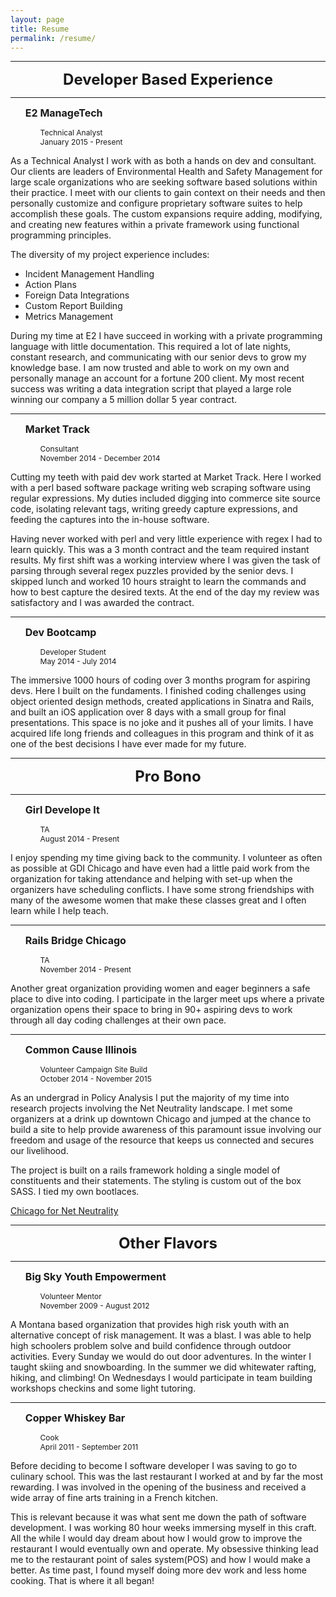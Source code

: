 ```yaml
---
layout: page
title: Resume
permalink: /resume/
---
```


---------

<div style="font-size: 24px; font-weight: bold; text-align: center;"> Developer Based Experience </div>

---------

<ul>
	<li style="font-size: 16px; font-weight: bold; list-style-type: none;">E2 ManageTech</li>
	<ul style="list-style-type: none;">
		<li style="font-size: 12px;">Technical Analyst</li>
		<li style="font-size: 12px;">January 2015 - Present</li>
	</ul>
</ul>

As a Technical Analyst I work with as both a hands on dev and consultant. Our clients are leaders of Environmental Health and Safety Management for large scale organizations who are seeking software based solutions within their practice. I meet with our clients to gain context on their needs and then personally customize and configure proprietary software suites to help accomplish these goals. The custom expansions require adding, modifying, and creating new features within a private framework using functional programming principles. 

The diversity of my project experience includes:

- Incident Management Handling
- Action Plans
- Foreign Data Integrations
- Custom Report Building
- Metrics Management

During my time at E2 I have succeed in working with a private programming language with little documentation. This required a lot of late nights, constant research, and communicating with our senior devs to grow my knowledge base. I am now trusted and able to work on my own and personally manage an account for a fortune 200 client. My most recent success was writing a data integration script that played a large role winning our company a 5 million dollar 5 year contract.

---------

<ul>
	<li style="font-size: 16px; font-weight: bold; list-style-type: none;">Market Track</li>
	<ul style="list-style-type: none;">
		<li style="font-size: 12px;">Consultant</li>
		<li style="font-size: 12px;">November 2014 - December 2014</li>
	</ul>
</ul>

Cutting my teeth with paid dev work started at Market Track. Here I worked with a perl based software package writing web scraping software using regular expressions. My duties included digging into commerce site source code, isolating relevant tags, writing greedy capture expressions, and feeding the captures into the in-house software.

Having never worked with perl and very little experience with regex I had to learn quickly.  This was a 3 month contract and the team required instant results.  My first shift was a working interview where I was given the task of parsing through several regex puzzles provided by the senior devs. I skipped lunch and worked 10 hours straight to learn the commands and how to best capture the desired texts. At the end of the day my review was satisfactory and I was awarded the contract.

---------------

<ul>
	<li style="font-size: 16px; font-weight: bold; list-style-type: none;">Dev Bootcamp</li>
	<ul style="list-style-type: none;">
		<li style="font-size: 12px;">Developer Student</li>
		<li style="font-size: 12px;">May 2014 - July 2014</li>
	</ul>
</ul>

The immersive 1000 hours of coding over 3 months program for aspiring devs. Here I built on the fundaments. I finished coding challenges using object oriented design methods, created applications in Sinatra and Rails, and built an iOS application over 8 days with a small group for final presentations. This space is no joke and it pushes all of your limits. I have acquired life long friends and colleagues in this program and think of it as one of the best decisions I have ever made for my future.

---------------

<div style="font-size: 24px; font-weight: bold; text-align: center;"> Pro Bono </div>

---------------

<ul>
	<li style="font-size: 16px; font-weight: bold; list-style-type: none;">Girl Develope It</li>
	<ul style="list-style-type: none;">
		<li style="font-size: 12px;">TA</li>
		<li style="font-size: 12px;">August 2014 - Present</li>
	</ul>
</ul>

I enjoy spending my time giving back to the community. I volunteer as often as possible at GDI Chicago and have even had a little paid work from the organization for taking attendance and helping with set-up when the organizers have scheduling conflicts. I have some strong friendships with many of the awesome women that make these classes great and I often learn while I help teach.

-------------

<ul>
	<li style="font-size: 16px; font-weight: bold; list-style-type: none;">Rails Bridge Chicago</li>
	<ul style="list-style-type: none;">
		<li style="font-size: 12px;">TA</li>
		<li style="font-size: 12px;">November 2014 - Present</li>
	</ul>
</ul>

Another great organization providing women and eager beginners a safe place to dive into coding.  I participate in the larger meet ups where a private organization opens their space to bring in 90+ aspiring devs to work through all day coding challenges at their own pace.

-----------

<ul>
	<li style="font-size: 16px; font-weight: bold; list-style-type: none;">Common Cause Illinois</li>
	<ul style="list-style-type: none;">
		<li style="font-size: 12px;">Volunteer Campaign Site Build</li>
		<li style="font-size: 12px;">October 2014 - November 2015</li>
	</ul>
</ul>

As an undergrad in Policy Analysis I put the majority of my time into research projects involving the Net Neutrality landscape. I met some organizers at a drink up downtown Chicago and jumped at the chance to build a site to help provide awareness of this paramount issue involving our freedom and usage of the resource that keeps us connected and secures our livelihood.

The project is built on a rails framework holding a single model of constituents and their statements. The styling is custom out of the box SASS.  I tied my own bootlaces.

[Chicago for Net Neutrality](http://www.chicagofornetneutrality.com/)

---------

<div style="font-size: 24px; font-weight: bold; text-align: center;"> Other Flavors </div>

---------

<ul>
	<li style="font-size: 16px; font-weight: bold; list-style-type: none;">Big Sky Youth Empowerment</li>
	<ul style="list-style-type: none;">
		<li style="font-size: 12px;">Volunteer Mentor</li>
		<li style="font-size: 12px;">November 2009 - August 2012</li>
	</ul>
</ul>

A Montana based organization that provides high risk youth with an alternative concept of risk management. It was a blast. I was able to help high schoolers problem solve and build confidence through outdoor activities. Every Sunday we would do out door adventures. In the winter I taught skiing and snowboarding. In the summer we did whitewater rafting, hiking, and climbing! On Wednesdays I would participate in team building workshops checkins and some light tutoring.

----------

<ul>
	<li style="font-size: 16px; font-weight: bold; list-style-type: none;">Copper Whiskey Bar</li>
	<ul style="list-style-type: none;">
		<li style="font-size: 12px;">Cook</li>
		<li style="font-size: 12px;">April 2011 - September 2011</li>
	</ul>
</ul>

Before deciding to become I software developer I was saving to go to culinary school. This was the last restaurant I worked at and by far the most rewarding. I was involved in the opening of the business and received a wide array of fine arts training in a French kitchen.

This is relevant because it was what sent me down the path of software development. I was working 80 hour weeks immersing myself in this craft. All the while I would day dream about how I would grow to improve the restaurant I would eventually own and operate. My obsessive thinking lead me to the restaurant point of sales system(POS) and how I would make a better. As time past, I found myself doing more dev work and less home cooking. That is where it all began!